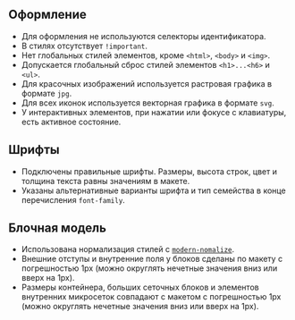 <!-- **A4**. Всё стили написаны в одном файле стилей `styles.css`. -->

## Оформление

- Для оформления не используются селекторы идентификатора.
- В стилях отсутствует `!important`.
- Нет глобальных стилей элементов, кроме `<html>`, `<body>` и `<img>`.
- Допускается глобальный сброс стилей элементов `<h1>...<h6>` и `<ul>`.
- Для красочных изображений используется растровая графика в формате `jpg`.
- Для всех иконок используется векторная графика в формате `svg`.
- У интерактивных элементов, при нажатии или фокусе с клавиатуры, есть активное
  состояние.

## Шрифты

- Подключены правильные шрифты. Размеры, высота строк, цвет и толщина текста
  равны значениям в макете.
- Указаны альтернативные варианты шрифта и тип семейства в конце перечисления
  `font-family`.

## Блочная модель

- Использована нормализация стилей c
  [`modern-nomalize`](https://github.com/sindresorhus/modern-normalize).
- Внешние отступы и внутренние поля у блоков сделаны по макету с погрешностью
  1px (можно округлять нечетные значения вниз или вверх на 1px).
- Размеры контейнера, больших сеточных блоков и элементов внутренних микросеток
  совпадают с макетом с погрешностью 1px (можно округлять нечетные значения вниз
  или вверх на 1px).
